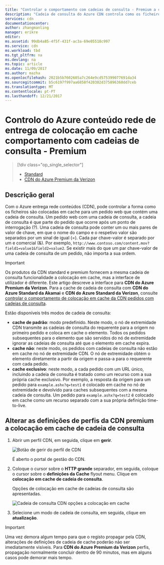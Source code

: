 ```yaml
---
title: "Controlar o comportamento com cadeias de consulta - Premium a colocação em cache a CDN do Azure | Microsoft Docs"
description: "Cadeia de consulta do Azure CDN controla como os ficheiros estão a ser colocados em cache quando estas contêm cadeias de consulta a colocação em cache."
services: cdn
documentationcenter: 
author: zhangmanling
manager: erikre
editor: 
ms.assetid: 99db4a85-4f5f-431f-ac3a-69e05518c997
ms.service: cdn
ms.workload: tbd
ms.tgt_pltfrm: na
ms.devlang: na
ms.topic: article
ms.date: 11/09/2017
ms.author: mazha
ms.openlocfilehash: 2021b5b7602605a7c264e9cd575399077691da34
ms.sourcegitcommit: b5c6197f997aa6858f420302d375896360dd7ceb
ms.translationtype: MT
ms.contentlocale: pt-PT
ms.lasthandoff: 12/21/2017
---
```

# <a name="control-azure-content-delivery-network-caching-behavior-with-query-strings---premium"></a>Controlo do Azure conteúdo rede de entrega de colocação em cache comportamento com cadeias de consulta - Premium
> [!div class="op_single_selector"]
> * [Standard](cdn-query-string.md)
> * [CDN do Azure Premium da Verizon](cdn-query-string-premium.md)
> 
> 

## <a name="overview"></a>Descrição geral
Com o Azure entrega rede conteúdos (CDN), pode controlar a forma como os ficheiros são colocadas em cache para um pedido web que contém uma cadeia de consulta. Um pedido web com uma cadeia de consulta, a cadeia de consulta é que parte do pedido que ocorre após um ponto de interrogação (?). Uma cadeia de consulta pode conter um ou mais pares de valor de chave, em que o nome do campo e o respetivo valor são separados por um sinal de igual (=). Cada par chave-valor é separado por um e comercial (&). Por exemplo, `http://www.contoso.com/content.mov?field1=value1&field2=value2`. Se existir mais do que um par chave-valor de uma cadeia de consulta de um pedido, não importa a sua ordem. 

> [!IMPORTANT]
> Os produtos da CDN standard e premium fornecem a mesma cadeia de consulta funcionalidade a colocação em cache, mas a interface de utilizador é diferente.  Este artigo descreve a interface para **CDN do Azure Premium da Verizon**. Para a cache de cadeia de consulta com **CDN do Azure Standard da Akamai** e **CDN do Azure Standard da Verizon**, consulte [controlar o comportamento de colocação em cache da CDN pedidos com cadeias de consulta](cdn-query-string.md).
>

Estão disponíveis três modos de cadeia de consulta:

- **cache de padrão**: modo predefinido. Neste modo, o nó de extremidade CDN transmite as cadeias de consulta do requerente para a origem no primeiro pedido e coloca em cache o elemento. Todos os pedidos subsequentes para o elemento que são servidos do nó de extremidade ignorar as cadeias de consulta até que o elemento em cache expira.
- **cache não**: neste modo, os pedidos com cadeias de consulta não estão em cache no nó de extremidade CDN. O nó de extremidade obtém o elemento diretamente a partir da origem e passa-a para o requerente com cada pedido.
- **cache exclusivo**: neste modo, a cada pedido com um URL único, incluindo a cadeia de consulta é tratado como um recurso com a sua própria cache exclusivo. Por exemplo, a resposta da origem para um pedido para `example.ashx?q=test1` é colocado em cache no nó de extremidade e devolvido para caches subsequentes com a mesma cadeia de consulta. Um pedido para `example.ashx?q=test2` é colocado em cache como um recurso separado com a sua própria definição time-to-live.

## <a name="changing-query-string-caching-settings-for-premium-cdn-profiles"></a>Alterar as definições de perfis da CDN premium a colocação em cache de cadeia de consulta
1. Abrir um perfil CDN, em seguida, clique em **gerir**.
   
    ![Botão de gerir do perfil de CDN](./media/cdn-query-string-premium/cdn-manage-btn.png)
   
    É aberto o portal de gestão do CDN.
2. Coloque o cursor sobre o **HTTP grande** separador, em seguida, coloque o cursor sobre o **definições da Cache** flyout menu. Clique em **colocação em cache de cadeia de consulta**.
   
    Opções de colocação em cache de cadeias de consulta são apresentadas.
   
    ![Cadeia de consulta CDN opções a colocação em cache](./media/cdn-query-string-premium/cdn-query-string.png)
3. Selecione um modo de cadeia de consulta, em seguida, clique em **atualização**.

> [!IMPORTANT]
> Uma vez demora algum tempo para que o registo propagar pela CDN, alterações de definições de cadeia de cache poderão não ser imediatamente visíveis. Para **CDN do Azure Premium da Verizon** perfis, propagação normalmente concluir dentro de 90 minutos, mas em alguns casos pode demorar mais tempo.
 

